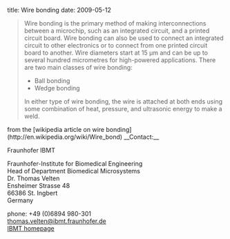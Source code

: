 title: Wire bonding
date: 2009-05-12 

<blockquote>
Wire bonding is the primary method of making interconnections between a microchip, such as an
integrated circuit, and a printed circuit board. Wire bonding can also be used to connect an
integrated circuit to other electronics or to connect from one printed circuit board to another.
Wire diameters start at 15 µm and can be up to several hundred micrometres for high-powered
applications.
There are two main classes of wire bonding:  
<ul>
<li>Ball bonding </li>
<li>Wedge bonding </li>
</ul>
In either type of wire bonding, the wire is attached at both ends using some combination of heat, 
pressure, and ultrasonic energy to make a weld.
</blockquote>
from the [wikipedia article on wire bonding](http://en.wikipedia.org/wiki/Wire_bond)
<!--break-->
__Contact:__

Fraunhofer IBMT

Fraunhofer-Institute for Biomedical Engineering  
Head of Department Biomedical Microsystems  
Dr. Thomas Velten  
Ensheimer Strasse 48   
66386 St. Ingbert   
Germany

phone: +49 (0)6894 980-301   
thomas.velten@ibmt.fraunhofer.de  
[IBMT homepage](http://www.ibmt.fraunhofer.de/fhg/ibmt_en/biomedical_engineering/biomedical_microsystems/microsensors_microfluidics/index.jsp)